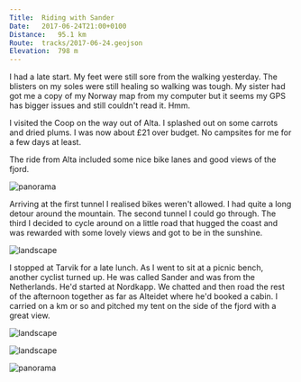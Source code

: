 ```yaml
---
Title:	Riding with Sander
Date:	2017-06-24T21:00+0100
Distance:	95.1 km
Route:	tracks/2017-06-24.geojson
Elevation:	798 m
---
```


I had a late start. My feet were still sore from the walking yesterday. The blisters on my soles were still healing so walking was tough. My sister had got me a copy of my Norway map from my computer but it seems my GPS has bigger issues and still couldn't read it. Hmm.

I visited the Coop on the way out of Alta. I splashed out on some carrots and dried plums. I was now about &pound;21 over budget. No campsites for me for a few days at least.

The ride from Alta included some nice bike lanes and good views of the fjord.

![panorama](https://pbs.twimg.com/media/DDFKpb3W0AE51K7?format=jpg "Alta fjord")

Arriving at the first tunnel I realised bikes weren't allowed. I had quite a long detour around the mountain. The second tunnel I could go through. The third I decided to cycle around on a little road that hugged the coast and was rewarded with some lovely views and got to be in the sunshine.

![landscape](https://pbs.twimg.com/media/DDFm7jNXcAIaId0?format=jpg "Idyllic house on the fjord")

I stopped at Tarvik for a late lunch. As I went to sit at a picnic bench, another cyclist turned up. He was called Sander and was from the Netherlands. He'd started at Nordkapp. We chatted and then road the rest of the afternoon together as far as Alteidet where he'd booked a cabin. I carried on a km or so and pitched my tent on the side of the fjord with a great view.

![landscape](https://pbs.twimg.com/media/DDGg2A9XoAEvbuB?format=jpg "Great view as we rounded a corner")

![landscape](https://pbs.twimg.com/media/DDLi-x9XoAAB1oq?format=jpg "The author cycling courtesy of Sander")

![panorama](https://pbs.twimg.com/media/DDGl7_OXgAA0Tm5?format=jpg "Camp spot")
